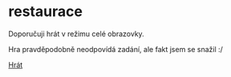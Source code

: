 # restaurace
Doporučuji hrát v režimu celé obrazovky. 

Hra pravděpodobně neodpovídá zadání, ale fakt jsem se snažil :/



[Hrát](https://martincze1.github.io/restaurace/)
